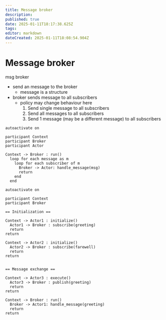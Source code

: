 ```yaml
---
title: Message broker
description: 
published: true
date: 2025-01-11T18:17:38.625Z
tags: 
editor: markdown
dateCreated: 2025-01-11T18:08:54.904Z
---
```


# Message broker

msg broker
 - send an message to the broker
   - message is a structure
 - broker sends message to all subscribers
   - policy may change behaviour here
     1. Send single message to all subscribers
     2. Send all messages to all subscribers
     3. Send 1 message (may be a different message) to all subscribers

```plantuml
autoactivate on

participant Context
participant Broker
participant Actor

Context -> Broker : run()
  loop for each message as m
    loop for each subscriber of m
      Broker -> Actor: handle_message(msg)
      return
    end
  end
```

```plantuml
autoactivate on

participant Context
participant Broker

== Initialization ==

Context -> Actor1 : initialize()
  Actor1 -> Broker : subscribe(greeting)
  return
return

Context -> Actor2 : initialize()
  Actor2 -> Broker : subscribe(farewell)
  return
return


== Message exchange ==

Context -> Actor3 : execute()
  Actor3 -> Broker : publish(greeting)
  return
return

Context -> Broker : run()
  Broker -> Actor1: handle_message(greeting)
  return
return
```
